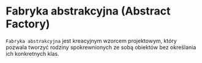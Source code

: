 # Fabryka abstrakcyjna (Abstract Factory)


`Fabryka abstrakcyjna` jest kreacyjnym wzorcem projektowym, który pozwala tworzyć rodziny spokrewnionych ze sobą obiektów bez określania ich konkretnych klas.
